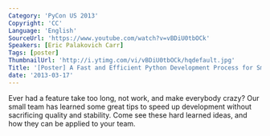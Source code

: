 ```yaml
---
Category: 'PyCon US 2013'
Copyright: 'CC'
Language: 'English'
SourceUrl: 'https://www.youtube.com/watch?v=vBDiU0tbOCk'
Speakers: [Eric Palakovich Carr]
Tags: [poster]
ThumbnailUrl: 'http://i.ytimg.com/vi/vBDiU0tbOCk/hqdefault.jpg'
Title: '[Poster] A Fast and Efficient Python Development Process for Small Teams'
date: '2013-03-17'
---
```

Ever had a feature take too long, not work, and make everybody crazy? Our small team has learned some great tips to speed up development without sacrificing quality and stability. Come see these hard learned ideas, and how they can be applied to your team.
